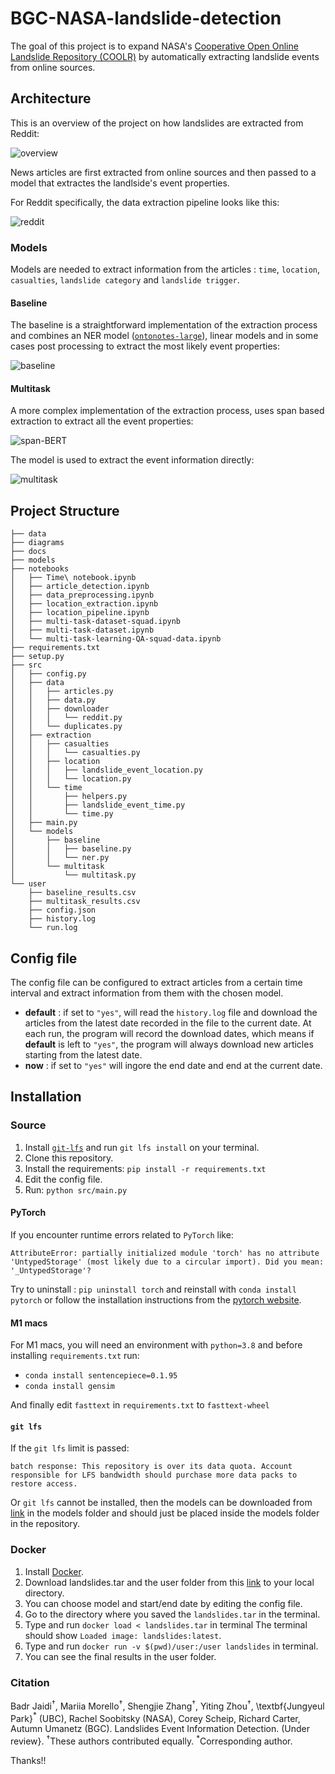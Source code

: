 # BGC-NASA-landslide-detection

The goal of this project is to expand NASA's [Cooperative Open Online Landslide Repository (COOLR)](https://maps.nccs.nasa.gov/arcgis/apps/MapAndAppGallery/index.html?appid=574f26408683485799d02e857e5d9521) by automatically extracting landslide events from online sources.

## Architecture

This is an overview of the project on how landslides are extracted from Reddit:

![overview](./diagrams/project-structure.png)


News articles are first extracted from online sources and then passed to a model that extractes the landlside's event properties.


For Reddit specifically, the data extraction pipeline looks like this:

![reddit](./diagrams/reddit-extraction.png)


### Models

Models are needed to extract information from the articles : `time`, `location`, `casualties`, `landslide category` and `landslide trigger`.

#### Baseline

The baseline is a straightforward implementation of the extraction process and combines an NER model ([`ontonotes-large`](https://huggingface.co/flair/ner-english-ontonotes-large)), linear models and in some cases post processing to extract the most likely event properties:

![baseline](./diagrams/baseline-pipeline.drawio.png)


#### Multitask

A more complex implementation of the extraction process, uses span based extraction to extract all the event properties:

![span-BERT](./diagrams/bert-qa-multitask.drawio.png)

The model is used to extract the event information directly:

![multitask](./diagrams/multitask-pipeline.drawio.png)

## Project Structure

```
├── data
├── diagrams
├── docs
├── models
├── notebooks
│   ├── Time\ notebook.ipynb
│   ├── article_detection.ipynb
│   ├── data_preprocessing.ipynb
│   ├── location_extraction.ipynb
│   ├── location_pipeline.ipynb
│   ├── multi-task-dataset-squad.ipynb
│   ├── multi-task-dataset.ipynb
│   └── multi-task-learning-QA-squad-data.ipynb
├── requirements.txt
├── setup.py
├── src
│   ├── config.py
│   ├── data
│   │   ├── articles.py
│   │   ├── data.py
│   │   ├── downloader
│   │   │   └── reddit.py
│   │   └── duplicates.py
│   ├── extraction
│   │   ├── casualties
│   │   │   └── casualties.py
│   │   ├── location
│   │   │   ├── landslide_event_location.py
│   │   │   └── location.py
│   │   └── time
│   │       ├── helpers.py
│   │       ├── landslide_event_time.py
│   │       └── time.py
│   ├── main.py
│   └── models
│       ├── baseline
│       │   ├── baseline.py
│       │   └── ner.py
│       └── multitask
│           └── multitask.py
└── user
    ├── baseline_results.csv
    ├── multitask_results.csv
    ├── config.json
    ├── history.log
    └── run.log
```

## Config file

The config file can be configured to extract articles from a certain time interval and extract information from them with the chosen model.

- __default__ : if set to `"yes"`, will read the `history.log` file and download the articles from the latest date recorded in the file to the current date. At each run, the program will record the download dates, which means if __default__ is left to `"yes"`, the program will always download new articles starting from the latest date.
- __now__ : if set to `"yes"` will ingore the end date and end at the current date.


## Installation

### Source

1. Install [`git-lfs`](https://git-lfs.github.com) and run `git lfs install` on your terminal.
2. Clone this repository.
3. Install the requirements: `pip install -r requirements.txt`
4. Edit the config file.
5. Run: `python src/main.py`

#### PyTorch

If you encounter runtime errors related to `PyTorch` like:

```
AttributeError: partially initialized module 'torch' has no attribute 'UntypedStorage' (most likely due to a circular import). Did you mean: '_UntypedStorage'?
```

Try to uninstall : `pip uninstall torch` and reinstall with `conda install pytorch` or follow the installation instructions from the [pytorch website](https://pytorch.org/get-started/locally/).


#### M1 macs

For M1 macs, you will need an environment with `python=3.8` and before installing `requirements.txt` run:
- `conda install sentencepiece=0.1.95`
- `conda install gensim`

And finally edit `fasttext` in `requirements.txt` to `fasttext-wheel`


#### `git lfs`

If the `git lfs` limit is passed:

```
batch response: This repository is over its data quota. Account responsible for LFS bandwidth should purchase more data packs to restore access.
```

Or `git lfs` cannot be installed, then the models can be downloaded from [link](https://drive.google.com/drive/folders/1jpARrfLu9sGGVa9YCxBKmeEF0UJtMrMk) in the models folder and should just be placed inside the models folder in the repository.

### Docker

1. Install [Docker](https://docs.docker.com/get-docker/).
2. Download landslides.tar and the user folder from this [link](https://drive.google.com/drive/folders/1jpARrfLu9sGGVa9YCxBKmeEF0UJtMrMk) to your local directory.
3. You can choose model and start/end date by editing the config file.
4. Go to the directory where you saved the `landslides.tar` in the terminal.
5. Type and run `docker load < landslides.tar` in  terminal
   The terminal should show `Loaded image: landslides:latest`.
6. Type and run `docker run -v $(pwd)/user:/user landslides` in terminal.
7. You can see the final results in the user folder.


### Citation
Badr Jaidi$^{\dagger}$, Mariia Morello$^{\dagger}$, Shengjie Zhang$^{\dagger}$, Yiting Zhou$^{\dagger}$, \textbf{Jungyeul Park}$^{*}$ (UBC), Rachel Soobitsky (NASA), Corey Scheip, Richard Carter, Autumn Umanetz (BGC). Landslides Event Information Detection. (Under review}. $^{\dagger}$These authors contributed equally. $^{*}$Corresponding author.


Thanks!!
